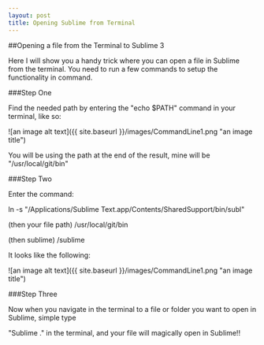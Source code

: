 ```yaml
---
layout: post
title: Opening Sublime from Terminal
---
```



##Opening a file from the Terminal to Sublime 3


Here I will show you a handy trick where you can open a file in Sublime from the terminal. You need to run a few commands to setup the functionality in command. 

###Step One

Find the needed path by entering the "echo $PATH" command in your terminal, like so:

![an image alt text]({{ site.baseurl }}/images/CommandLine1.png "an image title")

You will be using the path at the end of the result, mine will be "/usr/local/git/bin"

###Step Two

Enter the command:

ln -s "/Applications/Sublime Text.app/Contents/SharedSupport/bin/subl" 

(then your file path) /usr/local/git/bin

(then sublime) /sublime

It looks like the following:

![an image alt text]({{ site.baseurl }}/images/CommandLine1.png "an image title")

###Step Three

Now when you navigate in the terminal to a file or folder you want to open in Sublime, simple type

"Sublime ." in the terminal, and your file will magically open in Sublime!! 



